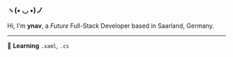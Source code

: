 ### ヽ(• ◡ •)ノ 
Hi, I'm **ynav**, a *Future* Full-Stack Developer based in Saarland, Germany.

---

🌱 **Learning** `.xaml`, `.cs`

